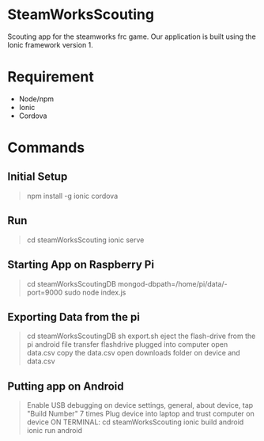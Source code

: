 # SteamWorksScouting
Scouting app for the steamworks frc game. Our application is built using the Ionic framework version 1.

# Requirement 
* Node/npm
* Ionic
* Cordova

# Commands
## Initial Setup
> npm install -g ionic cordova

## Run
> cd steamWorksScouting
> ionic serve

## Starting App on Raspberry Pi
> cd steamWorksScoutingDB
> mongod-dbpath=/home/pi/data/-port=9000
> sudo node index.js

## Exporting Data from the pi
> cd steamWorksScoutingDB
> sh export.sh
> eject the flash-drive from the pi
> android file transfer
> flashdrive plugged into computer 
> open data.csv
> copy the data.csv
> open downloads folder on device and data.csv

## Putting app on Android
> Enable USB debugging on device
> settings, general, about device, tap "Build Number" 7 times
> Plug device into laptop and trust computer on device
> ON TERMINAL:
> cd steamWorksScouting
> ionic build android
> ionic run android